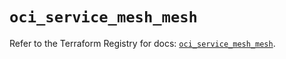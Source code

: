 # `oci_service_mesh_mesh`

Refer to the Terraform Registry for docs: [`oci_service_mesh_mesh`](https://registry.terraform.io/providers/oracle/oci/6.18.0/docs/resources/service_mesh_mesh).
